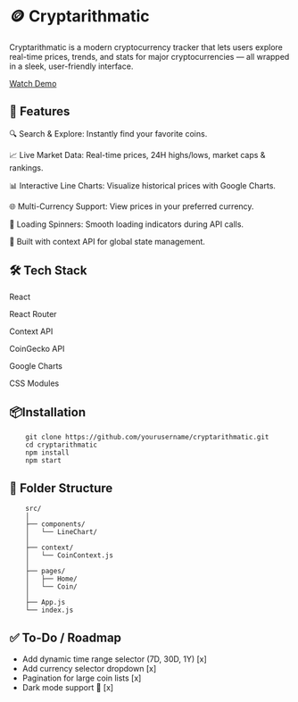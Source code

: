 # 🪙 Cryptarithmatic

Cryptarithmatic is a modern cryptocurrency tracker that lets users explore real-time prices, trends, and stats for major cryptocurrencies — all wrapped in a sleek, user-friendly interface.

[Watch Demo](./demo1.mkv)

## 🚀 Features

🔍 Search & Explore: Instantly find your favorite coins.

📈 Live Market Data: Real-time prices, 24H highs/lows, market caps & rankings.

📊 Interactive Line Charts: Visualize historical prices with Google Charts.

🌐 Multi-Currency Support: View prices in your preferred currency.

🔄 Loading Spinners: Smooth loading indicators during API calls.

🧠 Built with context API for global state management.

## 🛠️ Tech Stack

React

React Router

Context API

CoinGecko API

Google Charts

CSS Modules

## 📦Installation

        git clone https://github.com/yourusername/cryptarithmatic.git
        cd cryptarithmatic
        npm install
        npm start

## 📁 Folder Structure

        src/
        │
        ├── components/
        │   └── LineChart/
        │
        ├── context/
        │   └── CoinContext.js
        │
        ├── pages/
        │   ├── Home/
        │   └── Coin/
        │
        ├── App.js
        └── index.js

## ✅ To-Do / Roadmap

- Add dynamic time range selector (7D, 30D, 1Y) [x]
- Add currency selector dropdown [x]
- Pagination for large coin lists [x]
- Dark mode support 🌙 [x]
